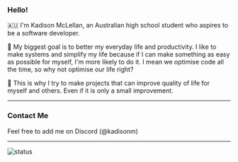 ### Hello!

🇦🇺 I'm Kadison McLellan, an Australian high school student who aspires to be a software developer.

🚀 My biggest goal is to better my everyday life and productivity. I like to make systems and simplify my life because if I can make something as easy as possible for myself, I'm more likely to do it. I mean we optimise code all the time, so why not optimise our life right?

🌟 This is why I try to make projects that can improve quality of life for myself and others. Even if it is only a small improvement.

---

### Contact Me

Feel free to add me on Discord (@kadisonm)

---

![status](https://github.com/kadisonm/KadisonM/assets/134670047/7c7ff3f1-897e-4969-9660-c85d9abe12fe)
